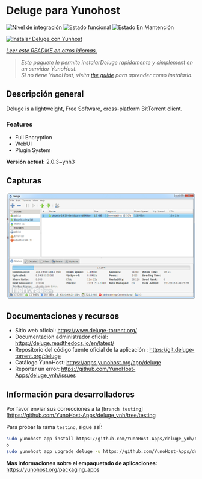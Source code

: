 <!--
Este archivo README esta generado automaticamente<https://github.com/YunoHost/apps/tree/master/tools/readme_generator>
No se debe editar a mano.
-->

# Deluge para Yunohost

[![Nivel de integración](https://dash.yunohost.org/integration/deluge.svg)](https://dash.yunohost.org/appci/app/deluge) ![Estado funcional](https://ci-apps.yunohost.org/ci/badges/deluge.status.svg) ![Estado En Mantención](https://ci-apps.yunohost.org/ci/badges/deluge.maintain.svg)

[![Instalar Deluge con Yunhost](https://install-app.yunohost.org/install-with-yunohost.svg)](https://install-app.yunohost.org/?app=deluge)

*[Leer este README en otros idiomas.](./ALL_README.md)*

> *Este paquete le permite instalarDeluge rapidamente y simplement en un servidor YunoHost.*  
> *Si no tiene YunoHost, visita [the guide](https://yunohost.org/install) para aprender como instalarla.*

## Descripción general

Deluge is a lightweight, Free Software, cross-platform BitTorrent client.

### Features

- Full Encryption
- WebUI
- Plugin System



**Versión actual:** 2.0.3~ynh3

## Capturas

![Captura de Deluge](./doc/screenshots/screenshot.png)

## Documentaciones y recursos

- Sitio web oficial: <https://www.deluge-torrent.org/>
- Documentación administrador oficial: <https://deluge.readthedocs.io/en/latest/>
- Repositorio del código fuente oficial de la aplicación : <https://git.deluge-torrent.org/deluge>
- Catálogo YunoHost: <https://apps.yunohost.org/app/deluge>
- Reportar un error: <https://github.com/YunoHost-Apps/deluge_ynh/issues>

## Información para desarrolladores

Por favor enviar sus correcciones a la [`branch testing`](https://github.com/YunoHost-Apps/deluge_ynh/tree/testing

Para probar la rama `testing`, sigue asÍ:

```bash
sudo yunohost app install https://github.com/YunoHost-Apps/deluge_ynh/tree/testing --debug
o
sudo yunohost app upgrade deluge -u https://github.com/YunoHost-Apps/deluge_ynh/tree/testing --debug
```

**Mas informaciones sobre el empaquetado de aplicaciones:** <https://yunohost.org/packaging_apps>
